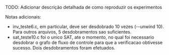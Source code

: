 TODO: Adicionar descrição detalhada de como reproduzir os experimentos

Notas adicionais: 

- inv_teste6.c, em particular, deve ser desdobrado 10 vezes (--unwind 10). Para outros arquivos, 5 desdobramentos sao suficientes.
- sat_teste10.c foi o unico SAT, ate o momento, no qual foi necessario desdobrar o grafo de fluxo de controle para que a verificacao obtivesse sucesso. Dois desdobramentos foram efetuados.
